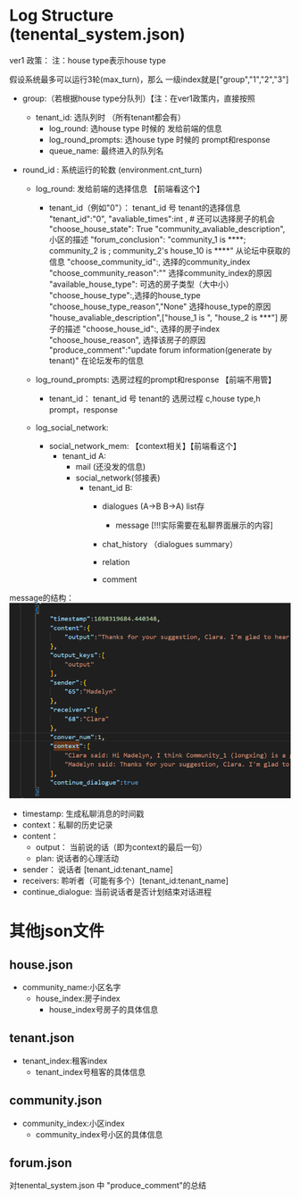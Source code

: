 # Log Structure (tenental_system.json)


ver1 政策：
注：house type表示house type

假设系统最多可以运行3轮(max_turn)，那么 一级index就是["group","1","2","3"]

- group:（若根据house type分队列）【注：在ver1政策内，直接按照 
    - tenant_id: 选队列时 （所有tenant都会有）
        - log_round: 选house type 时候的 发给前端的信息
        - log_round_prompts: 选house type 时候的 prompt和response
        - queue_name: 最终进入的队列名

- round_id : 系统运行的轮数 (environment.cnt_turn)
    - log_round: 发给前端的选择信息 【前端看这个】
        - tenant_id（例如"0"）： tenant_id 号 tenant的选择信息
            "tenant_id":"0",
            "avaliable_times":int , # 还可以选择房子的机会
            "choose_house_state": True
            "community_avaliable_description", 小区的描述
            "forum_conclusion": "community_1 is ****; community_2 is ; community_2's house_10 is ****" 从论坛中获取的信息
            "choose_community_id":, 选择的community_index
            "choose_community_reason":"" 选择community_index的原因
            "available_house_type": 可选的房子类型（大中小）
            "choose_house_type":,选择的house_type
            "choose_house_type_reason","None" 选择house_type的原因
            "house_avaliable_description",["house_1 is  ", "house_2 is ***"] 房子的描述
            "choose_house_id":, 选择的房子index
            "choose_house_reason", 选择该房子的原因
            "produce_comment":"update forum information(generate by tenant)" 在论坛发布的信息
    - log_round_prompts: 选房过程的prompt和response 【前端不用管】
        - tenant_id： tenant_id 号 tenant的 选房过程 c,house type,h prompt，response

    - log_social_network: 
        - social_network_mem: 【context相关】【前端看这个】
            - tenant_id A:
                - mail (还没发的信息)
                - social_network(邻接表)
                    - tenant_id B:
                        - dialogues (A->B B->A) list存
                            - message [!!!实际需要在私聊界面展示的内容]

                        - chat_history （dialogues summary）
                        - relation
                        - comment


message的结构：
![message](image_ex_message.png)

- timestamp: 生成私聊消息的时间戳
- context：私聊的历史记录
- content： 
    - output： 当前说的话（即为context的最后一句）
    - plan: 说话者的心理活动
- sender： 说话者 [tenant_id:tenant_name]
- receivers: 聆听者（可能有多个）[tenant_id:tenant_name]
- continue_dialogue: 当前说话者是否计划结束对话进程

# 其他json文件
## house.json
- community_name:小区名字
    - house_index:房子index
        - house_index号房子的具体信息

## tenant.json
- tenant_index:租客index
    - tenant_index号租客的具体信息

## community.json
- community_index:小区index
    - community_index号小区的具体信息

## forum.json
对tenental_system.json 中 "produce_comment"的总结
